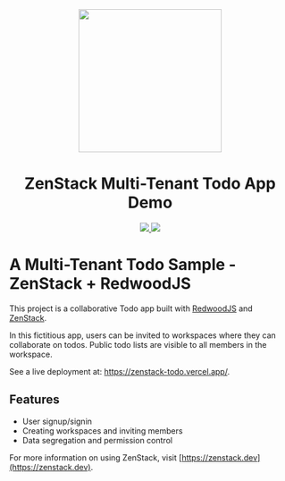 <div align="center">
    <img src="https://github.com/zenstackhq/sample-todo-sveltekit/assets/16688722/df13f0ee-1d56-4a13-9a55-39e8779c6d9f" height="256">
    <h1>ZenStack Multi-Tenant Todo App Demo</h1>
    <a href="https://twitter.com/intent/tweet?text=Wow%20%40zenstackhq">
        <img src="https://img.shields.io/twitter/url?style=social&url=https%3A%2F%2Fgithub.com%2Fzenstackhq%2Fzenstack">
    </a>
    <a href="https://discord.gg/6HhebQynfz">
        <img src="https://img.shields.io/discord/1035538056146595961">
    </a>
</div>

# A Multi-Tenant Todo Sample - ZenStack + RedwoodJS

This project is a collaborative Todo app built with [RedwoodJS](https://redwoodjs.com/) and [ZenStack](https://zenstack.dev).

In this fictitious app, users can be invited to workspaces where they can collaborate on todos. Public todo lists are visible to all members in the workspace.

See a live deployment at: https://zenstack-todo.vercel.app/.

## Features

-   User signup/signin
-   Creating workspaces and inviting members
-   Data segregation and permission control

For more information on using ZenStack, visit [https://zenstack.dev](https://zenstack.dev).
